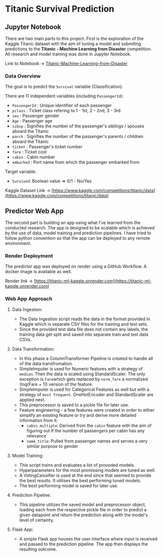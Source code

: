 # Titanic Survival Prediction

## Jupyter Notebook

There are two main parts to this project. First is the exploration of the Kaggle Titanic dataset with the aim of tuning a model and submiting predictions to the <b>Titanic - Machine Learning from Disaster</b> competition. All research and model training was done in Jupyter Notebook.

Link to Notebook -> [Titanic-Machine-Learning-from-Disaster](./notebook/Titanic-Machine-Learning-from-Disaster.ipynb)

### Data Overview

The goal is to predict the `Survival` variable (Classification).

There are 11 independent variables (including `PassengerId`):

* `PassengerId` : Unique identifier of each passenger
* `pclass` : Ticket class refering to 1 - 1st, 2 - 2nd, 3 - 3rd
* `sex` : Passenger gender
* `Age` : Passenger age
* `sibsp` : Signifies the number of the passenger's siblings / spouses aboard the Titanic
* `parch` : Signifies the number of the passenger's parents / children aboard the Titanic
* `ticket` : Passenger's ticket number
* `fare` : Ticket cost
* `cabin` : Cabin number
* `embarked` : Port name from which the passenger embarked from

Target variable:
* `Survived`: Boolean value => 0/1 - No/Yes

Kaggle Dataset Link -> [https://www.kaggle.com/competitions/titanic/data](https://www.kaggle.com/competitions/titanic/data)

## Predictor Web App

The second part is building an app using what I've learned from the conducted research. The app is designed to be scalable which is achieved by the use of data, model training and prediction pipelines. I have tried to follow python convention so that the app can be deployed to any remote environment.

### Render Deployment

The predictor app was deployed on render using a GitHub Workflow. A docker image is available as well.

Render link -> [https://titanic-ml-kaggle.onrender.com](https://titanic-ml-kaggle.onrender.com)

### Web App Approach

1. Data Ingestion: 
    * The Data Ingestion script reads the data in the format provided in Kaggle which is separate CSV files for the training and test sets. 
    * Since the provided test data file does not contain any labels, the training data get split and saved into separate train and test data CSVs.

2. Data Transformation: 
    * In this phase a ColumnTransformer Pipeline is created to handle all of the data transfromation.
    * SimpleImputer is used for Numeric features with a strategy of `median`. Then the data is scaled using StandardScaler. The only exception is `Fare`which gets replaced by `norm_fare` a normalized (log(Fare + 1)) version of the feature.
    * SimpleImputer is used for Categorical Features as well but with a strategy of `most frequent`. OneHotEncoder and StandardScaler are applied next.
    * This preprocessor is saved to a pickle file for later use.
    * Feature engineering - a few features were created in order to either simplify an existing feature or try and derive more detailed information from it:
        - `cabin_multiple`: Derived from the `cabin` feature with the aim of figuring out if the number of passengers per cabin has any relevance
        - `name_title`: Pulled from passenger names and serves a very similar purpose to gender
    

3. Model Training: 
    * This script trains and evaluates a list of provoded models.
    * Hyperparameters for the most promissing models are tuned as well.
    * A VotingCalssifier is used at the end since that seemed to provide the best results. It utilises the best performing tuned models.
    * The best performing model is saved for later use.

4. Prediction Pipeline: 
    * This pipeline utilizes the saved model and preprocessor object, loading each from the respective pickle file in order to predict a given datapoint and return the prediction along with the model's level of certainty.

5. Flask App:
    * A simple Flask app houses the user interface where input is received and passed to the prediction pipeline. The app then displays the resulting outcome.